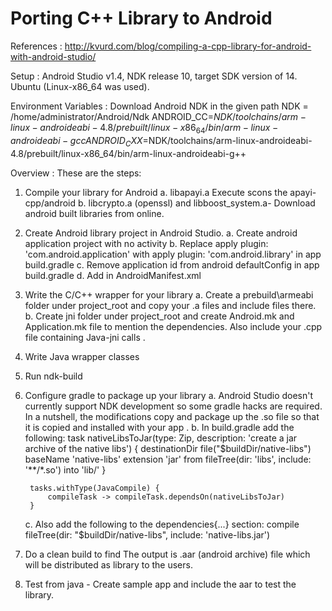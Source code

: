 Porting C++ Library to Android
==============================

References :
http://kvurd.com/blog/compiling-a-cpp-library-for-android-with-android-studio/

Setup :
Android Studio v1.4, NDK release 10, target SDK version of 14. Ubuntu (Linux-x86_64 was used).

Environment Variables :
Download Android NDK in the given path
NDK = /home/administrator/Android/Ndk
ANDROID_CC=$NDK/toolchains/arm-linux-androideabi-4.8/prebuilt/linux-x86_64/bin/arm-linux-androideabi-gcc
ANDROID_CXX=$NDK/toolchains/arm-linux-androideabi-4.8/prebuilt/linux-x86_64/bin/arm-linux-androideabi-g++


Overview :
These are the steps:

1. Compile your library for Android
	a. libapayi.a  Execute scons the apayi-cpp/android
	b. libcrypto.a (openssl) and libboost_system.a- Download android built libraries from online.
2. Create Android library project in Android Studio.
	a. Create android application project with no activity
	b. Replace  apply plugin: 'com.android.application' with  apply plugin: 'com.android.library' in app build.gradle
	c. Remove application id from android defaultConfig in app build.gradle
	d. Add <uses-permission android:name="android.permission.INTERNET"></uses-permission> in AndroidManifest.xml
3. Write the C/C++ wrapper for your library
	a. Create a prebuild\armeabi folder under project_root and copy your .a files  and include files there.
	b. Create jni folder under project_root and create Android.mk and Application.mk file to mention the dependencies. Also include your .cpp file containing Java-jni calls .
4. Write Java wrapper classes  
5. Run ndk-build
6. Configure gradle to package up your library
	a. Android Studio doesn't currently support NDK development so some gradle hacks are required. In a nutshell, the modifications copy and package up the .so file so that it is copied and installed with your app .
	b. In build.gradle add the following:
		task nativeLibsToJar(type: Zip, description: 'create a jar archive of the native libs') {
		    destinationDir file("$buildDir/native-libs")
		    baseName 'native-libs'
		    extension 'jar'
		    from fileTree(dir: 'libs', include: '**/*.so')
		    into 'lib/'
		}
		
		tasks.withType(JavaCompile) {
		    compileTask -> compileTask.dependsOn(nativeLibsToJar)
		} 
	c. Also add the following to the dependencies{...} section:
	compile fileTree(dir: "$buildDir/native-libs", include: 'native-libs.jar')
	
7. Do a clean build to find The output is .aar (android archive) file which will be distributed as library to the users.
8. Test from java - Create sample app and include the aar to test the library. 

